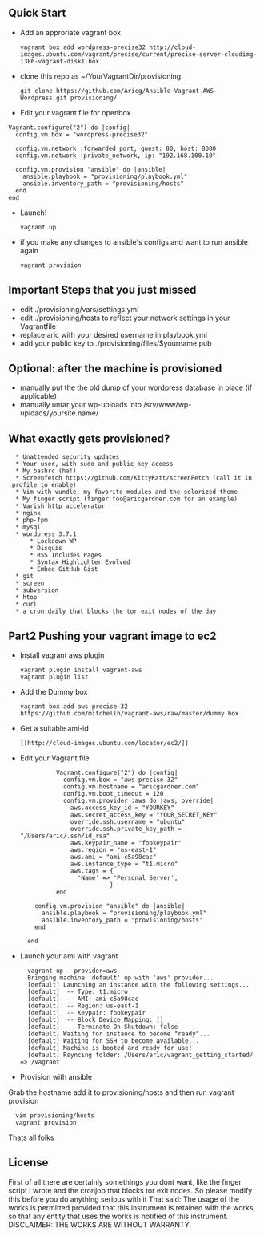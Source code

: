 Quick Start
-----

* Add an approriate vagrant box
      
      vagrant box add wordpress-precise32 http://cloud-images.ubuntu.com/vagrant/precise/current/precise-server-cloudimg-i386-vagrant-disk1.box

* clone this repo as ~/YourVagrantDir/provisioning

      git clone https://github.com/Aricg/Ansible-Vagrant-AWS-Wordpress.git provisioning/

* Edit your vagrant file for openbox

```
Vagrant.configure("2") do |config|
  config.vm.box = "wordpress-precise32"

  config.vm.network :forwarded_port, guest: 80, host: 8080
  config.vm.network :private_network, ip: "192.168.100.10"

  config.vm.provision "ansible" do |ansible|
    ansible.playbook = "provisioning/playbook.yml"
    ansible.inventory_path = "provisioning/hosts"
  end
end
```

* Launch! 

      vagrant up
      
* if you make any changes to ansible's configs and want to run ansible again
    
      vagrant provision


Important Steps that you just missed
------------------------------------

* edit ./provisioning/vars/settings.yml 
* edit ./provisioning/hosts to reflect your network settings in your Vagrantfile 
* replace aric with your desired username in playbook.yml
* add your public key to ./provisioning/files/$yourname.pub

Optional: after the machine is provisioned
------------------------------------------
* manually put the the old dump of your wordpress database in place (if applicable)
* manually untar your wp-uploads into /srv/www/wp-uploads/yoursite.name/

What exactly gets provisioned?
------------------------------
      * Unattended security updates
      * Your user, with sudo and public key access
      * My bashrc (ha!)
      * Screenfetch https://github.com/KittyKatt/screenFetch (call it in .profile to enable)
      * Vim with vundle, my favorite modules and the solorized theme
      * My finger script (finger foo@aricgardner.com for an example) 
      * Varish http accelerator
      * nginx
      * php-fpm
      * mysql
      * wordpress 3.7.1
          * Lockdown WP
          * Disquis
          * RSS Includes Pages
          * Syntax Highlighter Evolved
          * Embed GitHub Gist
      * git
      * screen
      * subversion
      * htop
      * curl
      * a cron.daily that blocks the tor exit nodes of the day


Part2 Pushing your vagrant image to ec2
---------------------------------------- 

* Install vagrant aws plugin

      vagrant plugin install vagrant-aws
      vagrant plugin list

* Add the Dummy box

      vagrant box add aws-precise-32 https://github.com/mitchellh/vagrant-aws/raw/master/dummy.box

* Get a suitable ami-id

      [[http://cloud-images.ubuntu.com/locator/ec2/]]

* Edit your Vagrant file

                Vagrant.configure("2") do |config|
                  config.vm.box = "aws-precise-32"
                  config.vm.hostname = "aricgardner.com"
                  config.vm.boot_timeout = 120
                  config.vm.provider :aws do |aws, override|
                    aws.access_key_id = "YOURKEY"
                    aws.secret_access_key = "YOUR_SECRET_KEY"
                    override.ssh.username = "ubuntu"
                    override.ssh.private_key_path = "/Users/aric/.ssh/id_rsa"
                    aws.keypair_name = "fookeypair"
                    aws.region = "us-east-1"
                    aws.ami = "ami-c5a98cac"
                    aws.instance_type = "t1.micro"
                    aws.tags = {
                      'Name' => 'Personal Server',
                               }
                end

          config.vm.provision "ansible" do |ansible|
            ansible.playbook = "provisioning/playbook.yml"
            ansible.inventory_path = "provisioning/hosts"
          end

        end


* Launch your ami with vagrant  

        vagrant up --provider=aws
        Bringing machine 'default' up with 'aws' provider...
        [default] Launching an instance with the following settings...
        [default]  -- Type: t1.micro
        [default]  -- AMI: ami-c5a98cac
        [default]  -- Region: us-east-1
        [default]  -- Keypair: fookeypair
        [default]  -- Block Device Mapping: []
        [default]  -- Terminate On Shutdown: false
        [default] Waiting for instance to become "ready"...
        [default] Waiting for SSH to become available...
        [default] Machine is booted and ready for use!
        [default] Rsyncing folder: /Users/aric/vagrant_getting_started/ => /vagrant

* Provision with ansible

Grab the hostname add it to provisioning/hosts and then run vagrant provision

      vim provisioning/hosts
      vagrant provision


Thats all folks

License
-------
First of all there are certainly somethings you dont want, like the finger script I wrote and the cronjob that blocks tor exit nodes. So please modify this before you do anything serious with it
That said: The usage of the works is permitted provided that this instrument is retained with the works, so that any entity that uses the works is notified of this instrument.
DISCLAIMER: THE WORKS ARE WITHOUT WARRANTY.

